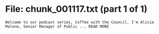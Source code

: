 ﻿# File: chunk_001117.txt (part 1 of 1)
```
Welcome to our podcast series, Coffee with the Council. I'm Alicia Malone, Senior Manager of Public ... READ MORE
```

